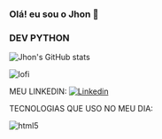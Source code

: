 ### Olá! eu sou o Jhon 👋
### DEV PYTHON
![Jhon's GitHub stats](https://github-readme-stats.vercel.app/api?username=JhonLenonSantos&show_icons=true&theme=radical)

<div> 
 <img alig="right" alt="lofi" src="https://media2.giphy.com/media/jdFm2bcWlj4EUVCpc0/giphy.gif?cid=ecf05e4756mstopndikjwh1hewrqrq58kivou4y8cxiduk0x&ep=v1_gifs_search&rid=giphy.gif&ct=g">
</div> 




MEU LINKEDIN:
[![Linkedin](https://img.shields.io/badge/LinkedIn-0077B5?style=for-the-badge&logo=linkedin&logoColor=white)](https://www.linkedin.com/in/jhonls/)



TECNOLOGIAS QUE USO NO MEU DIA:
<div> 

   <img alig="center" alt="html5" src="https://img.shields.io/badge/Python-14354C?style=for-the-badge&logo=python&logoColor=white"/>

</div>
